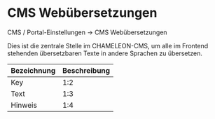 # CMS Webübersetzungen

CMS / Portal-Einstellungen → CMS Webübersetzungen

Dies ist die zentrale Stelle im CHAMELEON-CMS, um alle im Frontend stehenden übersetzbaren Texte in andere Sprachen zu übersetzen.

| Bezeichnung | Beschreibung |
| -- | -- |
| Key | 1:2 |
| Text | 1:3 |
| Hinweis | 1:4 |
